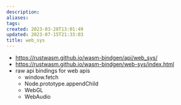 ```yaml
---
description:
aliases: 
tags: 
created: 2023-03-28T13:01:49
updated: 2023-07-15T21:33:03
title: web_sys
---
```

- https://rustwasm.github.io/wasm-bindgen/api/web_sys/
- https://rustwasm.github.io/wasm-bindgen/web-sys/index.html
- raw api bindings for web apis
	- window.fetch
	- Node.prototype.appendChild
	- WebGL
	- WebAudio
